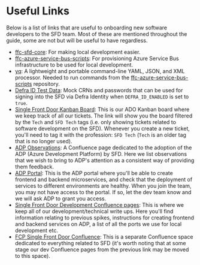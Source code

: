 # Useful Links
Below is a list of links that are useful to onboarding new software developers to the SFD team. Most of these are mentioned throughout the guide, some are not but will be useful to have regardless.
- [ffc-sfd-core](https://github.com/defra/ffc-sfd-core): For making local development easier.
- [ffc-azure-service-bus-scripts](https://github.com/defra/ffc-azure-service-bus-scripts): For provisioning Azure Service Bus infrastructure to be used for local development.
- [yq](https://github.com/mikefarah/yq): A lightweight and portable command-line YAML, JSON, and XML processor. Needed to run commands from the [ffc-azure-service-bus-scripts](https://github.com/defra/ffc-azure-service-bus-scripts) repository.
- [Defra ID Test Data](https://eaflood.atlassian.net/wiki/spaces/VVAHWR/pages/4329538112/DEFRA+ID+Test+Data): Mock CRNs and passwords that can be used for signing into the SFD via Defra Identity when `DEFRA_ID_ENABLED` is set to `true`.
- [Single Front Door Kanban Board](https://dev.azure.com/defragovuk/DEFRA-FFC/_boards/board/t/Single%20Front%20Door/Stories?System.Tags=SFD%20Tech%2CTech): This is our ADO Kanban board where we keep track of all our tickets. The link will show you the board filtered by the `Tech` and `SFD Tech` tags (i.e. only showing tickets related to software development on the SFD). Whenever you create a new ticket, you'll need to tag it with the profession: `SFD Tech` (`Tech` is an older tag that is no longer used).
- [ADP Observations](https://eaflood.atlassian.net/wiki/spaces/SFI/pages/4748410950/ADP+Observations): A Confluence page dedicated to the adoption of the ADP (Azure Development Platform) by SFD. Here we list observations that we wish to bring to ADP's attention as a consistent way of providing them feedback.
- [ADP Portal](https://portal.adp.defra.gov.uk/): This is the ADP portal where you'll be able to create frontend and backend microservices, and check that the deployment of services to different environments are healthy. When you join the team, you may not have access to the portal. If so, let the dev team know and we will ask ADP to grant you access.
- [Single Front Door Development Confluence pages](https://eaflood.atlassian.net/wiki/spaces/SFI/pages/4660625764/Single+Front+Door): This is where we keep all of our development/technical write ups. Here you'll find information relating to previous spikes, instructions for creating frontend and backend services on ADP, a list of all the ports we use for local development etc.
- [FCP Single Front Door Confluence](https://eaflood.atlassian.net/wiki/spaces/SFD/overview?homepageId=4930699693): This is a separate Confluence space dedicated to everything related to SFD (it's worth noting that at some stage our dev Confluence pages from the previous link may be moved to this space).
